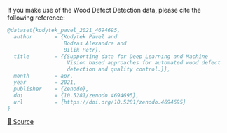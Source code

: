If you make use of the Wood Defect Detection data, please cite the following reference:

```bibtex
@dataset{kodytek_pavel_2021_4694695,
  author       = {Kodytek Pavel and
                  Bodzas Alexandra and
                  Bilik Petr},
  title        = {{Supporting data for Deep Learning and Machine 
                   Vision based approaches for automated wood defect
                   detection and quality control.}},
  month        = apr,
  year         = 2021,
  publisher    = {Zenodo},
  doi          = {10.5281/zenodo.4694695},
  url          = {https://doi.org/10.5281/zenodo.4694695}
}
```

[🔗 Source](https://zenodo.org/record/4694695#.YkWqTX9Bzmg)
